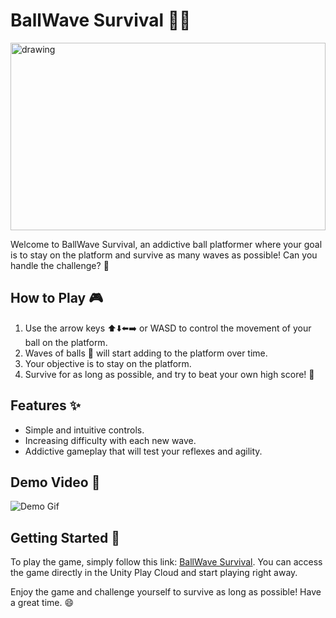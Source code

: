# BallWave Survival 🏀🌊

<img src="READMEAssets\screenshot.png" alt="drawing" width="100%" height="300"/>

Welcome to BallWave Survival, an addictive ball platformer where your goal is to stay on the platform and survive as many waves as possible! Can you handle the challenge? 🚀

## How to Play 🎮

1. Use the arrow keys ⬆️⬇️⬅️➡️ or WASD to control the movement of your ball on the platform.
2. Waves of balls 🏀 will start adding to the platform over time.
3. Your objective is to stay on the platform.
4. Survive for as long as possible, and try to beat your own high score! 💯

## Features ✨

- Simple and intuitive controls.
- Increasing difficulty with each new wave.
- Addictive gameplay that will test your reflexes and agility.

## Demo Video 🎥
![Demo Gif](https://s11.gifyu.com/images/ezgif.com-video-to-gif52654f4d7651b2cb.gif)

## Getting Started 🚀

To play the game, simply follow this link: [BallWave Survival](https://play.unity.com/mg/other/templatedata-114). You can access the game directly in the Unity Play Cloud and start playing right away.

Enjoy the game and challenge yourself to survive as long as possible! Have a great time. 😄


